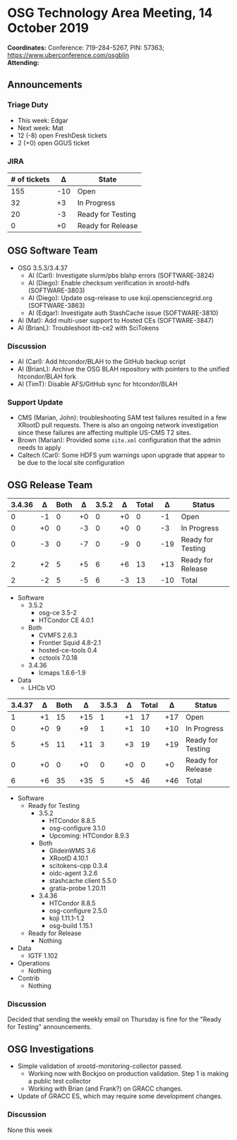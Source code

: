 # OSG Technology Area Meeting, 14 October 2019

**Coordinates:** Conference: 719-284-5267, PIN: 57363; <https://www.uberconference.com/osgblin>  
**Attending:**   


## Announcements


### Triage Duty

-   This week: Edgar
-   Next week: Mat
-   12 (-8) open FreshDesk tickets
-   2 (+0) open GGUS ticket


### JIRA

| # of tickets | &Delta; | State             |
|------------ |------- |----------------- |
| 155          | -10     | Open              |
| 32           | +3      | In Progress       |
| 20           | -3      | Ready for Testing |
| 0            | +0      | Ready for Release |


## OSG Software Team

-   OSG 3.5.3/3.4.37  
    -   AI (Carl): Investigate slurm/pbs blahp errors (SOFTWARE-3824)
    -   AI (Diego): Enable checksum verification in xrootd-hdfs (SOFTWARE-3803)
    -   AI (Diego): Update osg-release to use koji.opensciencegrid.org (SOFTWARE-3863)
    -   AI (Edgar): Investigate auth StashCache issue (SOFTWARE-3810)
-   AI (Mat): Add multi-user support to Hosted CEs (SOFTWARE-3847)
-   AI (BrianL): Troubleshoot itb-ce2 with SciTokens


### Discussion

-   AI (Carl): Add htcondor/BLAH to the GitHub backup script
-   AI (BrianL): Archive the OSG BLAH repository with pointers to the unified htcondor/BLAH fork
-   AI (TimT): Disable AFS/GitHub sync for htcondor/BLAH


### Support Update

-   CMS (Marian, John): troubleshooting SAM test failures resulted in a few XRootD pull requests. There is also an ongoing network investigation since these failures are affecting multiple US-CMS T2 sites.
-   Brown (Marian): Provided some `site.xml` configuration that the admin needs to apply
-   Caltech (Carl): Some HDFS yum warnings upon upgrade that appear to be due to the local site configuration


## OSG Release Team

| 3.4.36 | &Delta; | Both | &Delta; | 3.5.2 | &Delta; | Total | &Delta; | Status            |
| ------ | ------- | ---- | ------- | ----- | ------- | ----- | ------- | ----------------- |
| 0      | -1      | 0    | +0      | 0     | +0      | 0     | -1      | Open              |
| 0      | +0      | 0    | -3      | 0     | +0      | 0     | -3      | In Progress       |
| 0      | -3      | 0    | -7      | 0     | -9      | 0     | -19     | Ready for Testing |
| 2      | +2      | 5    | +5      | 6     | +6      | 13    | +13     | Ready for Release |
| 2      | -2      | 5    | -5      | 6     | -3      | 13    | -10     | Total             |

-   Software
    -   3.5.2
        -   osg-ce 3.5-2
        -   HTCondor CE 4.0.1
    -   Both
        -   CVMFS 2.6.3
        -   Frontier Squid 4.8-2.1
        -   hosted-ce-tools 0.4
        -   cctools 7.0.18
    -   3.4.36
        -   lcmaps 1.6.6-1.9
-   Data
    -   LHCb VO

| 3.4.37 | &Delta; | Both | &Delta; | 3.5.3 | &Delta; | Total | &Delta; | Status            |
| ------ | ------- | ---- | ------- | ----- | ------- | ----- | ------- | ----------------- |
| 1      | +1      | 15   | +15     | 1     | +1      | 17    | +17     | Open              |
| 0      | +0      | 9    | +9      | 1     | +1      | 10    | +10     | In Progress       |
| 5      | +5      | 11   | +11     | 3     | +3      | 19    | +19     | Ready for Testing |
| 0      | +0      | 0    | +0      | 0     | +0      | 0     | +0      | Ready for Release |
| 6      | +6      | 35   | +35     | 5     | +5      | 46    | +46     | Total             |

-   Software  
    -   Ready for Testing  
        -   3.5.2
            -   HTCondor 8.8.5
            -   osg-configure 3.1.0
            -   Upcoming: HTCondor 8.9.3
        -   Both  
            -   GlideinWMS 3.6
            -   XRootD 4.10.1
            -   scitokens-cpp 0.3.4
            -   oidc-agent 3.2.6
            -   stashcache client 5.5.0
            -   gratia-probe 1.20.11
        -   3.4.36
            -   HTCondor 8.8.5
            -   osg-configure 2.5.0
            -   koji 1.11.1-1.2
            -   osg-build 1.15.1
    -   Ready for Release  
        -   Nothing
-   Data  
    -   IGTF 1.102
-   Operations  
    -   Nothing
-   Contrib  
    -   Nothing


### Discussion

Decided that sending the weekly email on Thursday is fine for the "Ready for Testing" announcements.


## OSG Investigations

-   Simple validation of xrootd-monitoring-collector passed.  
    -   Working now with Bockjoo on production validation.  Step 1 is making a public test collector
    -   Working with Brian (and Frank?) on GRACC changes.
-   Update of GRACC ES, which may require some development changes.


### Discussion

None this week
